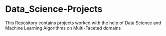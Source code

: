 # Data_Science-Projects
This Repository contains projects worked with the help of Data Science and Machine Learning Algorithms on Multi-Faceted domains
